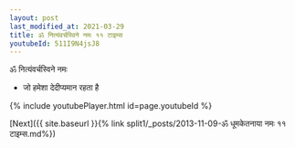 ```yaml
---
layout: post
last_modified_at: 2021-03-29
title: ॐ नित्यंवर्चस्विने नमः ११ टाइम्स
youtubeId: 511I9N4jsJ8
---
```

 
 
 ॐ नित्यंवर्चस्विने नमः  
 
 -  जो हमेशा देदीप्यमान रहता है 
 
  
 
  
 
 
 
 
 
 


{% include youtubePlayer.html id=page.youtubeId %}
 
[Next]({{ site.baseurl }}{% link  split1/_posts/2013-11-09-ॐ धूमकेतनाया नमः ११ टाइम्स.md%})
 
